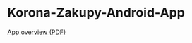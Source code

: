 # Korona-Zakupy-Android-App
[App overview (PDF)](https://drive.google.com/file/d/1GriI_duyxptQUyqkYcq6e1EcOGqG7S6_/view?usp=sharing)
